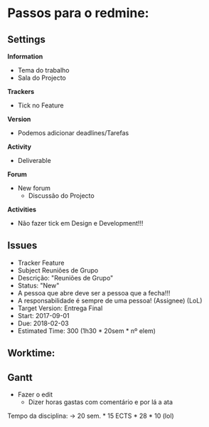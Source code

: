 # Passos para o redmine: #

## Settings ##

**Information**
  * Tema do trabalho
  * Sala do Projecto

**Trackers**
  * Tick no Feature

**Version**
  * Podemos adicionar deadlines/Tarefas

**Activity**
  * Deliverable

**Forum**
  * New forum
    * Discussão do Projecto

**Activities**
  * Não fazer tick em Design e Development!!!

## Issues ##
  * Tracker Feature
  * Subject Reuniões de Grupo
  * Descrição: "Reuniões de Grupo"
  * Status: "New"
  * A pessoa que abre deve ser a pessoa que a fecha!!!
  * A responsabilidade é sempre de uma pessoa! (Assignee) (LoL)
  * Target Version: Entrega Final
  * Start: 2017-09-01
  * Due: 2018-02-03
  * Estimated Time: 300 (1h30 * 20sem * nº elem)

## Worktime: ##
	

## Gantt ##
  * Fazer o edit
    * Dizer horas gastas com comentário e por lá a ata
		


Tempo da disciplina:
		-> 20 sem. * 15 ECTS * 28 * 10 (lol)
